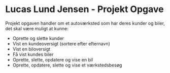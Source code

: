 </head><body id="preview">
<h1><a id="Lucas_Lund_Jensen__Projekt_Opgave_0"></a>Lucas Lund Jensen - Projekt Opgave</h1>
<p>Projekt opgaven handler om et autoværksted som har deres kunder og biler, det skal være muligt at kunne:</p>
<ul>
<li>Oprette og slette kunder</li>
<li>Vist en kundeoversigt (sortere efter efternavn)</li>
<li>Vist en biloversigt</li>
<li>Få vist kundes biler</li>
<li>Oprette, slette, opdatere og vise en bil</li>
<li>Oprette, opdatere, slette og vise et værkstedsbesøg</li>
</ul>

</body></html>

